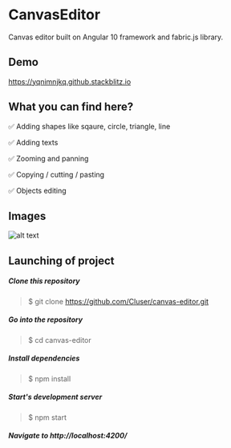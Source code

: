 
# CanvasEditor

Canvas editor built on Angular 10 framework and fabric.js library.

## Demo
https://yqnimnjkq.github.stackblitz.io

## What you can find here?

:white_check_mark: Adding shapes like sqaure, circle, triangle, line

:white_check_mark: Adding texts

:white_check_mark: Zooming and panning

:white_check_mark: Copying / cutting / pasting

:white_check_mark: Objects editing



## Images
![alt text](https://i.ibb.co/996VcGX/editor.jpg)


## Launching of project

  ##### Clone this repository
  > $ git clone https://github.com/Cluser/canvas-editor.git

  ##### Go into the repository
  > $ cd canvas-editor

  ##### Install dependencies
  > $ npm install

  ##### Start's development server
  > $ npm start

  ##### Navigate to http://localhost:4200/
